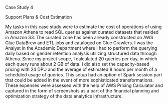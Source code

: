 Case Study 4 

Support Plans & Cost Estimation

My tasks in this case study were to estimate the cost of operations of using Amazon Athena to read SQL queries against curated datasets that resided in Amazon S3. The curated zone has been already constructed on AWS Glue DataBrew and ETL jobs and cataloged on Glue Crawlers. I was the Analyst in the Academic Department where I had to perform the querying daily based on gender retention analysis utilizing structured data through Athena. Since my project scope, I calculated 20 queries per day, in which each query runs about 2 GB of data. I did also set the capacity-based pricing with 24 DPU and the average of estimated 8 hours per month of a scheduled usage of queries. This setup had an option of Spark session part that could be added in the event of more sophisticated transformations. These expenses were assessed with the help of AWS Pricing Calculator and captured in the form of screenshots as a part of the financial planning and optimization strategy of the data analytics infrastructure.


